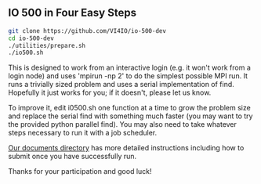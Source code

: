 ## IO 500 in Four Easy Steps

```bash
git clone https://github.com/VI4IO/io-500-dev
cd io-500-dev
./utilities/prepare.sh
./io500.sh
```

This is designed to work from an interactive login (e.g. it won't work from a login node) and uses 'mpirun -np 2' to do the simplest possible MPI run.  It runs a trivially sized problem and uses a serial implementation of find.  Hopefully it just works for you; if it doesn't, please let us know.

To improve it, edit i0500.sh one function at a time to grow the problem size and replace the serial find with something much faster (you may want to try the provided python parallel find). You may also need to take whatever steps necessary to run it with a job scheduler. 

[Our documents directory](https://github.com/VI4IO/io-500-dev/tree/master/doc) has more detailed instructions including how to submit once you have successfully run.

Thanks for your participation and good luck!  
